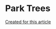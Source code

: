 # Park Trees
[Created for this article](https://medium.com/@tobinc/aws-amplify-graphql-with-geo-point-and-custom-resources-free-elasticsearch-provider-d1742fbc4ceb)